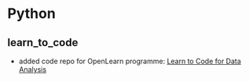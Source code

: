 # Python

## learn_to_code
- added code repo for OpenLearn programme: [Learn to Code for Data Analysis](https://www.open.edu/openlearn/science-maths-technology/learn-code-data-analysis/content-section-overview)
